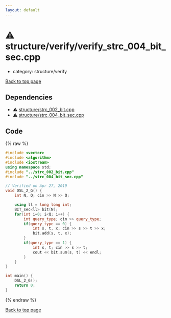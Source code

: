 ```yaml
---
layout: default
---
```


<!-- mathjax config similar to math.stackexchange -->
<script type="text/javascript" async
  src="https://cdnjs.cloudflare.com/ajax/libs/mathjax/2.7.5/MathJax.js?config=TeX-MML-AM_CHTML">
</script>
<script type="text/x-mathjax-config">
  MathJax.Hub.Config({
    TeX: { equationNumbers: { autoNumber: "AMS" }},
    tex2jax: {
      inlineMath: [ ['$','$'] ],
      processEscapes: true
    },
    "HTML-CSS": { matchFontHeight: false },
    displayAlign: "left",
    displayIndent: "2em"
  });
</script>

<script type="text/javascript" src="https://cdnjs.cloudflare.com/ajax/libs/jquery/3.4.1/jquery.min.js"></script>
<script src="https://cdn.jsdelivr.net/npm/jquery-balloon-js@1.1.2/jquery.balloon.min.js" integrity="sha256-ZEYs9VrgAeNuPvs15E39OsyOJaIkXEEt10fzxJ20+2I=" crossorigin="anonymous"></script>
<script type="text/javascript" src="../../../assets/js/copy-button.js"></script>
<link rel="stylesheet" href="../../../assets/css/copy-button.css" />


# :warning: structure/verify/verify_strc_004_bit_sec.cpp
* category: structure/verify


[Back to top page](../../../index.html)



## Dependencies
* :warning: [structure/strc_002_bit.cpp](../strc_002_bit.cpp.html)
* :warning: [structure/strc_004_bit_sec.cpp](../strc_004_bit_sec.cpp.html)


## Code
{% raw %}
```cpp
#include <vector>
#include <algorithm>
#include <iostream>
using namespace std;
#include "../strc_002_bit.cpp"
#include "../strc_004_bit_sec.cpp"

// Verified on Apr 27, 2019
void DSL_2_G() {
    int N, Q; cin >> N >> Q;

    using ll = long long int;
    BIT_sec<ll> bit(N);
    for(int i=0; i<Q; i++) {
        int query_type; cin >> query_type;
        if(query_type == 0) {
            int s, t, x; cin >> s >> t >> x;
            bit.add(s, t, x);
        }
        if(query_type == 1) {
            int s, t; cin >> s >> t;
            cout << bit.sum(s, t) << endl;
        }
    }
}

int main() {
    DSL_2_G();
    return 0;
}

```
{% endraw %}

[Back to top page](../../../index.html)

